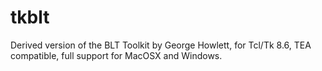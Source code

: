 # tkblt
Derived version of the BLT Toolkit by George Howlett, for Tcl/Tk 8.6, TEA compatible, full support for MacOSX and Windows.
